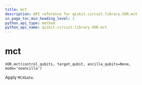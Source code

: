```yaml
---
title: mct
description: API reference for qiskit.circuit.library.XOR.mct
in_page_toc_min_heading_level: 1
python_api_type: method
python_api_name: qiskit.circuit.library.XOR.mct
---
```


# mct

<span id="qiskit.circuit.library.XOR.mct" />

`XOR.mct(control_qubits, target_qubit, ancilla_qubits=None, mode='noancilla')`

Apply `MCXGate`.

